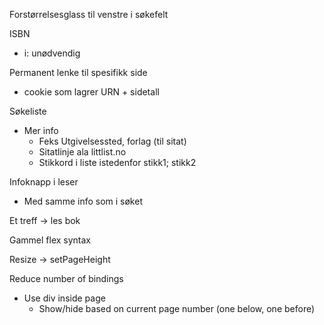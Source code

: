 Forstørrelsesglass til venstre i søkefelt

ISBN
- i: unødvendig

Permanent lenke til spesifikk side
- cookie som lagrer URN + sidetall

Søkeliste
- Mer info
    - Feks Utgivelsessted, forlag (til sitat)
    - Sitatlinje ala littlist.no
    - Stikkord i liste istedenfor stikk1; stikk2

Infoknapp i leser
- Med samme info som i søket

Et treff -> les bok

Gammel flex syntax

Resize -> setPageHeight

Reduce number of bindings
- Use div inside page
    - Show/hide based on current page number (one below, one before)
